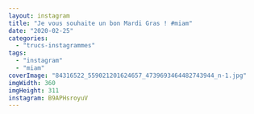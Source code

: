 ```yaml
---
layout: instagram
title: "Je vous souhaite un bon Mardi Gras ! #miam"
date: "2020-02-25"
categories: 
  - "trucs-instagrammes"
tags: 
  - "instagram"
  - "miam"
coverImage: "84316522_559021201624657_4739693464482743944_n-1.jpg"
imgWidth: 360
imgHeight: 311
instagram: B9APHsroyuV
---
```

